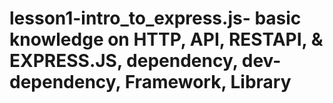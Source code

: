 # lesson1-intro_to_express.js-  basic knowledge on HTTP, API, RESTAPI, & EXPRESS.JS, dependency, dev-dependency, Framework,  Library
